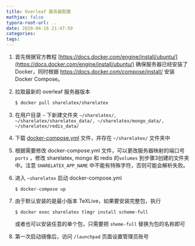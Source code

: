 ```yaml
---
title: Overleaf 服务器配置
mathjax: false
typora-root-url: ..
date: 2020-04-16 21:47:59
categories:
tags:
---
```


1. 首先根据官方教程 [https://docs.docker.com/engine/install/ubuntu/](https://docs.docker.com/engine/install/ubuntu/) 确保服务器已经安装了 Docker，同时根据 https://docs.docker.com/compose/install/ 安装 Docker Compose。

2. 拉取最新的 overleaf 服务器版本

   ```bash
   $ docker pull sharelatex/sharelatex
   ```

3. 在用户目录 `~` 下新建文件夹 `~/sharelatex/, ~/sharelatex/sharelatex_data/, ~/sharelatex/mongo_data/, ~/sharelatex/redis_data/`

4. 下载 [docker-compose.yml](https://github.com/overleaf/overleaf/blob/master/docker-compose.yml) 文件，并存在 `~/sharelatex/​` 文件夹中

5. 根据需要修改 docker-compose.yml 文件，可以更改服务器映射的端口号 `ports` ，修改 sharelatex, mongo 和 redis 的`volumes` 到步骤3创建的文件夹中。注意 `SHARELATEX_APP_NAME` 中不能有特殊字符，否则可能会解析失败。

6. 进入 `~sharelatex` 启动 docker-compose.yml

   ```shell
   $ docker-compose up
   ```

7. 由于默认安装的是最小版本 TeXLive，如果要安装完整包，执行

   ```shell
   $ docker exec sharelatex tlmgr install scheme-full
   ```

   或者也可以安装任意的单个包，只需要把 `sheme-full` 替换为包的名称即可

8. 第一次启动镜像后，访问 `/launchpad` 页面设置管理员账号